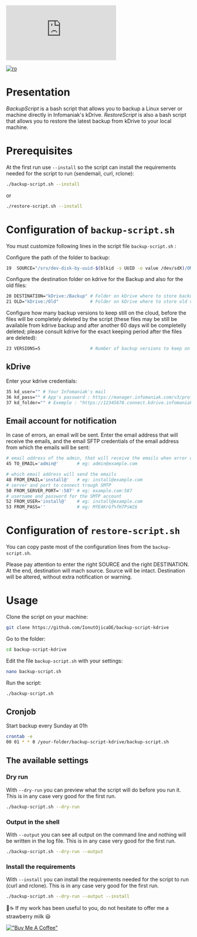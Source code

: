 
![Backup Script](https://send.papamica.fr/f.php?h=3Ms9ymej&p=1)

[![ro](https://img.shields.io/badge/lang-ro-blue.svg)](https://github.com/IonutOjicaDE/backup-script-kdrive/blob/master/README_RO.md)

# Presentation
*BackupScript* is a bash script that allows you to backup a Linux server or machine directly in Infomaniak's kDrive. *RestoreScript* is also a bash script that allows you to restore the latest backup from kDrive to your local machine.

# Prerequisites
At the first run use `--install` so the script can install the requirements needed for the script to run (sendemail, curl, rclone):
```sh
./backup-script.sh --install
```
or
```sh
./restore-script.sh --install
```

# Configuration of `backup-script.sh`
You must customize following lines in the script file `backup-script.sh` :

Configure the path of the folder to backup:
```sh
19  SOURCE="/srv/dev-disk-by-uuid-$(blkid -s UUID -o value /dev/sdX)/OMV" # Source folder to backup // replace /dev/sdX with your disk identifier
```

Configure the destination folder on kdrive for the Backup and also for the old files:
```sh
20 DESTINATION="kDrive:/Backup" # Folder on kDrive where to store backups
21 OLD="kDrive:/Old"            # Folder on kDrive where to store old versions
```

Configure how many backup versions to keep still on the cloud, before the files will be completely deleted by the script (these files may be still be available from kdrive backup and after another 60 days will be completelly deleted; please consult kdrive for the exact keeping period after the files are deleted):
```sh
23 VERSIONS=5                   # Number of backup versions to keep on cloud
```

## kDrive
Enter your kdrive credentials:
```sh
35 kd_user="" # Your Infomaniak's mail
36 kd_pass="" # App's password : https://manager.infomaniak.com/v3/profile/application-password
37 kd_folder="" # Exemple : "https://12345678.connect.kdrive.infomaniak.com" : https://www.infomaniak.com/en/support/faq/2409/connect-to-kdrive-via-webdav
```

## Email account for notification
In case of errors, an email will be sent. Enter the email address that will receive the emails, and the email SFTP credentials of the email address from which the emails will be sent:
```sh
# email address of the admin, that will receive the emails when error occurs
45 TO_EMAIL='admin@'       # eg: admin@example.com

# which email address will send the emails
48 FROM_EMAIL='install@'   # eg: install@example.com
# server and port to connect trough SMTP
50 FROM_SERVER_PORT=':587' # eg: example.com:587
# username and password for the SMTP account
52 FROM_USER='install@'    # eg: install@example.com
53 FROM_PASS=''            # eg: MfE4KrGf%fH7PsW2$
```

# Configuration of `restore-script.sh`
You can copy paste most of the configuration lines from the `backup-script.sh`.

Please pay attention to enter the right SOURCE and the right DESTINATION. At the end, destination will mach source. Source will be intact. Destination will be altered, without extra notification or warning.

# Usage
Clone the script on your machine:
```sh
git clone https://github.com/IonutOjicaDE/backup-script-kdrive
```
Go to the folder:
```sh
cd backup-script-kdrive
```
Edit the file `backup-script.sh` with your settings:
```sh
nano backup-script.sh
```
Run the script:
```sh
./backup-script.sh
```

## Cronjob
Start backup every Sunday at 01h
```sh
crontab -e
00 01 * * 0 /your-folder/backup-script-kdrive/backup-script.sh
```

## The available settings
### Dry run
With  `--dry-run` you can preview what the script will do before you run it. This is in any case very good for the first run.
```sh
./backup-script.sh --dry-run
```
### Output in the shell
With `--output` you can see all output on the command line and nothing will be written in the log file. This is in any case very good for the first run.
```sh
./backup-script.sh --dry-run --output
```
### Install the requirements
With `--install` you can install the requirements needed for the script to run (curl and rclone). This is in any case very good for the first run.
```sh
./backup-script.sh --dry-run --output --install
```

🍓☕ If my work has been useful to you, do not hesitate to offer me a strawberry milk 😃

[!["Buy Me A Coffee"](https://www.buymeacoffee.com/assets/img/custom_images/orange_img.png)](https://www.buymeacoffee.com/ionutojica)
